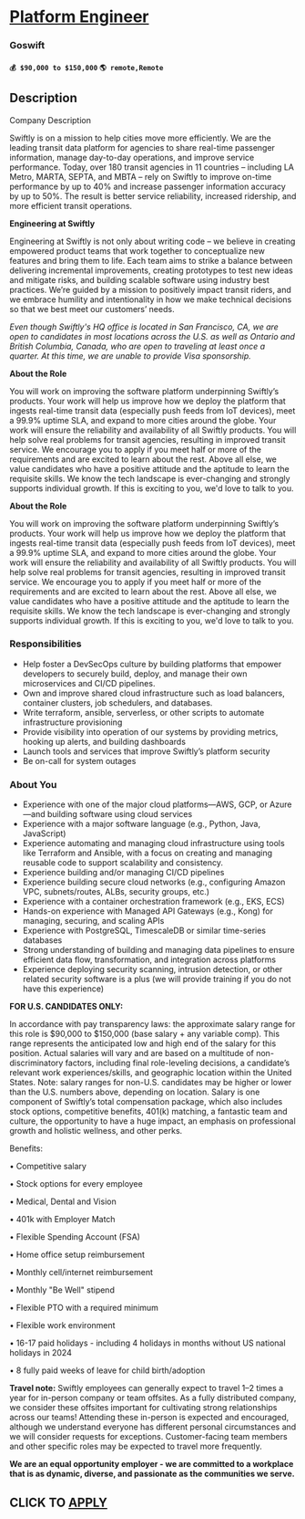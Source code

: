 # [Platform Engineer](https://www.remotewlb.com/apply/platform-engineer-134959)  
### Goswift  
#### `💰 $90,000 to $150,000` `🌎 remote,Remote`  

## Description

Company Description

Swiftly is on a mission to help cities move more efficiently. We are the leading transit data platform for agencies to share real-time passenger information, manage day-to-day operations, and improve service performance. Today, over 180 transit agencies in 11 countries – including LA Metro, MARTA, SEPTA, and MBTA – rely on Swiftly to improve on-time performance by up to 40% and increase passenger information accuracy by up to 50%. The result is better service reliability, increased ridership, and more efficient transit operations.

  

 **Engineering at Swiftly**

Engineering at Swiftly is not only about writing code – we believe in creating empowered product teams that work together to conceptualize new features and bring them to life. Each team aims to strike a balance between delivering incremental improvements, creating prototypes to test new ideas and mitigate risks, and building scalable software using industry best practices. We’re guided by a mission to positively impact transit riders, and we embrace humility and intentionality in how we make technical decisions so that we best meet our customers’ needs.

  

 _Even though Swiftly's HQ office is located in San Francisco, CA, we are open to candidates in most locations across the U.S. as well as Ontario and British Columbia, Canada, who are open to traveling at least once a quarter. At this time, we are unable to provide Visa sponsorship._

  

 **About the Role**

You will work on improving the software platform underpinning Swiftly’s products. Your work will help us improve how we deploy the platform that ingests real-time transit data (especially push feeds from IoT devices), meet a 99.9% uptime SLA, and expand to more cities around the globe. Your work will ensure the reliability and availability of all Swiftly products. You will help solve real problems for transit agencies, resulting in improved transit service. We encourage you to apply if you meet half or more of the requirements and are excited to learn about the rest. Above all else, we value candidates who have a positive attitude and the aptitude to learn the requisite skills. We know the tech landscape is ever-changing and strongly supports individual growth. If this is exciting to you, we'd love to talk to you.

  

 **About the Role**

You will work on improving the software platform underpinning Swiftly’s products. Your work will help us improve how we deploy the platform that ingests real-time transit data (especially push feeds from IoT devices), meet a 99.9% uptime SLA, and expand to more cities around the globe. Your work will ensure the reliability and availability of all Swiftly products. You will help solve real problems for transit agencies, resulting in improved transit service. We encourage you to apply if you meet half or more of the requirements and are excited to learn about the rest. Above all else, we value candidates who have a positive attitude and the aptitude to learn the requisite skills. We know the tech landscape is ever-changing and strongly supports individual growth. If this is exciting to you, we'd love to talk to you.

  

### Responsibilities

* Help foster a DevSecOps culture by building platforms that empower developers to securely build, deploy, and manage their own microservices and CI/CD pipelines.
* Own and improve shared cloud infrastructure such as load balancers, container clusters, job schedulers, and databases.
* Write terraform, ansible, serverless, or other scripts to automate infrastructure provisioning
* Provide visibility into operation of our systems by providing metrics, hooking up alerts, and building dashboards
* Launch tools and services that improve Swiftly’s platform security
* Be on-call for system outages

  

### About You

* Experience with one of the major cloud platforms—AWS, GCP, or Azure—and building software using cloud services
* Experience with a major software language (e.g., Python, Java, JavaScript)
* Experience automating and managing cloud infrastructure using tools like Terraform and Ansible, with a focus on creating and managing reusable code to support scalability and consistency.
* Experience building and/or managing CI/CD pipelines
* Experience building secure cloud networks (e.g., configuring Amazon VPC, subnets/routes, ALBs, security groups, etc.)
* Experience with a container orchestration framework (e.g., EKS, ECS) 
* Hands-on experience with Managed API Gateways (e.g., Kong) for managing, securing, and scaling APIs
* Experience with PostgreSQL, TimescaleDB or similar time-series databases
* Strong understanding of building and managing data pipelines to ensure efficient data flow, transformation, and integration across platforms
* Experience deploying security scanning, intrusion detection, or other related security software is a plus (we will provide training if you do not have this experience)

  

 ****FOR U.S. CANDIDATES ONLY:****

In accordance with pay transparency laws: the approximate salary range for this role is $90,000 to $150,000 (base salary + any variable comp). This range represents the anticipated low and high end of the salary for this position. Actual salaries will vary and are based on a multitude of non-discriminatory factors, including final role-leveling decisions, a candidate’s relevant work experiences/skills, and geographic location within the United States. Note: salary ranges for non-U.S. candidates may be higher or lower than the U.S. numbers above, depending on location. Salary is one component of Swiftly’s total compensation package, which also includes stock options, competitive benefits, 401(k) matching, a fantastic team and culture, the opportunity to have a huge impact, an emphasis on professional growth and holistic wellness, and other perks.

  

Benefits:

• Competitive salary

• Stock options for every employee

• Medical, Dental and Vision

• 401k with Employer Match

• Flexible Spending Account (FSA)

• Home office setup reimbursement

• Monthly cell/internet reimbursement

• Monthly "Be Well" stipend

• Flexible PTO with a required minimum

• Flexible work environment

• 16-17 paid holidays - including 4 holidays in months without US national holidays in 2024

• 8 fully paid weeks of leave for child birth/adoption

  

 **Travel note:** Swiftly employees can generally expect to travel 1–2 times a year for in-person company or team offsites. As a fully distributed company, we consider these offsites important for cultivating strong relationships across our teams! Attending these in-person is expected and encouraged, although we understand everyone has different personal circumstances and we will consider requests for exceptions. Customer-facing team members and other specific roles may be expected to travel more frequently.

  

**We are an equal opportunity employer - we are committed to a workplace that is as dynamic, diverse, and passionate as the communities we serve.**

  
## CLICK TO [APPLY](https://www.remotewlb.com/apply/platform-engineer-134959)


